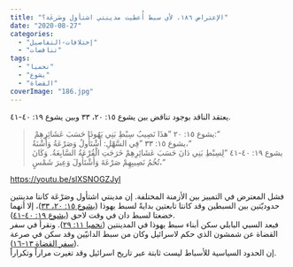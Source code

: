 ```yaml
---
title: "الإعتراض ١٨٦، لأي سبط أُعطيت مدينتي اشتأول وصَرعَة؟"
date: "2020-08-27"
categories: 
  - "إختلافات-التفاصيل"
  - "تناقضات"
tags: 
  - "نحميا"
  - "يشوع"
  - "القضاة"
coverImage: "186.jpg"
---
```


يعتقد الناقد بوجود تناقض بين يشوع ١٥: ٢٠، ٣٣ وبين يشوع ١٩: ٤٠-٤١.

>  يشوع ١٥: ٢٠ ”هذَا نَصِيبُ سِبْطِ بَنِي يَهُوذَا حَسَبَ عَشَائِرِهِمْ:“  
> يشوع ١٥: ٣٣ ”فِي السَّهْلِ: أَشْتَأُولُ وَصَرْعَةُ وَأَشْنَةُ،“  
> يشوع ١٩: ٤٠-٤١ ”لِسِبْطِ بَنِي دَانَ حَسَبَ عَشَائِرِهِمْ خَرَجَتِ الْقُرْعَةُ السَّابِعَةُ. وَكَانَ تُخُمُ نَصِيبِهِمْ صَرْعَةَ وَأَشْتَأُولَ وَعِيرَ شَمْسٍ،“

https://youtu.be/slXSNOGZJyI

فشل المعترض في التمييز بين الأزمنة المختلفة. إن مدينتي اشتأول وصَرْعَة كانتا مدينتين حدوديّتين بين السبطين وقد كانتا تابعتين بدايةً لسبط يهوذا ([يشوع ١٥: ٢٠، ٣٣](https://biblia.com/books/ar-vandyke/josh15.20-33))، إلا أنهما خضعتا لسبط دان في وقت لاحق ([يشوع ١٩: ٤٠-٤١](https://biblia.com/books/ar-vandyke/josh19.40-41)).  
فبعد السبي البابلي سكن أبناء سبط يهوذا في المدينتين ([نحميا ١١: ٢٩](https://biblia.com/books/ar-vandyke/neh11.29)). ونقرأ في سفر القضاة عن شمشون الذي حكم لاسرائيل وكان من سبط الدانيّين وقد سكن في صرعة ([سفر القضاة ١٣-١٦](https://biblia.com/books/ar-vandyke/jdg13)).  
إن الحدود السياسية للأسباط ليست ثابتة عبر تاريخ اسرائيل وقد تغيرت مراراً وتكراراً.
